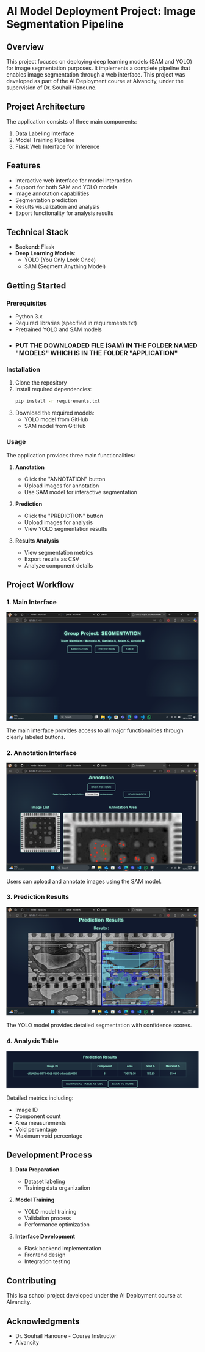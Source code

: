 # AI Model Deployment Project: Image Segmentation Pipeline

## Overview
This project focuses on deploying deep learning models (SAM and YOLO) for image segmentation purposes. It implements a complete pipeline that enables image segmentation through a web interface. This project was developed as part of the AI Deployment course at AIvancity, under the supervision of Dr. Souhail Hanoune.

## Project Architecture
The application consists of three main components:
1. Data Labeling Interface
2. Model Training Pipeline
3. Flask Web Interface for Inference

## Features
- Interactive web interface for model interaction
- Support for both SAM and YOLO models
- Image annotation capabilities
- Segmentation prediction
- Results visualization and analysis
- Export functionality for analysis results

## Technical Stack
- **Backend**: Flask
- **Deep Learning Models**: 
  - YOLO (You Only Look Once)
  - SAM (Segment Anything Model)

## Getting Started

### Prerequisites
- Python 3.x
- Required libraries (specified in requirements.txt)
- Pretrained YOLO and SAM models
- ### PUT THE DOWNLOADED FILE (SAM) IN THE FOLDER NAMED "MODELS" WHICH IS IN THE FOLDER "APPLICATION"

### Installation
1. Clone the repository
2. Install required dependencies:
   ```bash
   pip install -r requirements.txt
   ```
3. Download the required models:
   - YOLO model from GitHub
   - SAM model from GitHub

### Usage

The application provides three main functionalities:

1. **Annotation**
   - Click the "ANNOTATION" button
   - Upload images for annotation
   - Use SAM model for interactive segmentation

2. **Prediction**
   - Click the "PREDICTION" button
   - Upload images for analysis
   - View YOLO segmentation results

3. **Results Analysis**
   - View segmentation metrics
   - Export results as CSV
   - Analyze component details

## Project Workflow

### 1. Main Interface



<img src = "screen.png">



The main interface provides access to all major functionalities through clearly labeled buttons.

### 2. Annotation Interface


<img src = "Screenshot 2024-11-16 203652.png">

Users can upload and annotate images using the SAM model.

### 3. Prediction Results


<img src = "Screenshot 2024-11-16 203759.png">

The YOLO model provides detailed segmentation with confidence scores.

### 4. Analysis Table


<img src = "Screenshot 2024-11-16 203828.png">

Detailed metrics including:
- Image ID
- Component count
- Area measurements
- Void percentage
- Maximum void percentage

## Development Process
1. **Data Preparation**
   - Dataset labeling
   - Training data organization

2. **Model Training**
   - YOLO model training
   - Validation process
   - Performance optimization

3. **Interface Development**
   - Flask backend implementation
   - Frontend design
   - Integration testing

## Contributing
This is a school project developed under the AI Deployment course at AIvancity.

## Acknowledgments
- Dr. Souhail Hanoune - Course Instructor
- AIvancity
